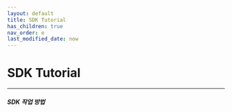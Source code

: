 ```yaml
---
layout: default
title: SDK Tutorial
has_children: true
nav_order: e
last_modified_date: now
---
```



# SDK Tutorial

---

##### SDK 작업 방법
 



